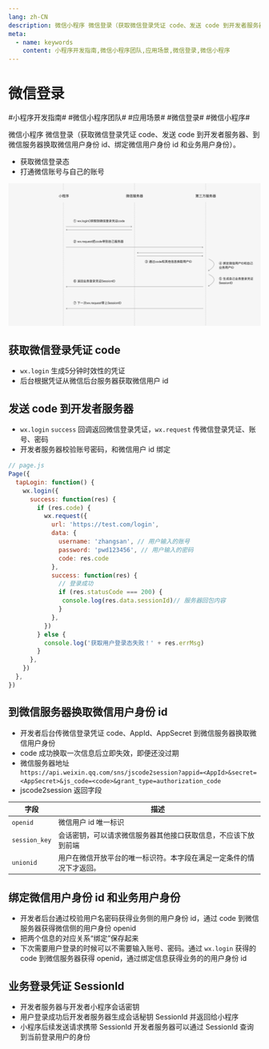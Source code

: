 ```yaml
---
lang: zh-CN
description: 微信小程序 微信登录（获取微信登录凭证 code、发送 code 到开发者服务器、到微信服务器换取微信用户身份 id、绑定微信用户身份 id 和业务用户身份）。
meta:
  - name: keywords
    content: 小程序开发指南,微信小程序团队,应用场景,微信登录,微信小程序
---
```


# 微信登录

\#小程序开发指南#
\#微信小程序团队#
\#应用场景#
\#微信登录#
\#微信小程序#

微信小程序 微信登录（获取微信登录凭证 code、发送 code 到开发者服务器、到微信服务器换取微信用户身份 id、绑定微信用户身份 id 和业务用户身份）。

* 获取微信登录态
* 打通微信账号与自己的账号

![微信登录过程](./image/login.png)

## 获取微信登录凭证 code

* `wx.login` 生成5分钟时效性的凭证
* 后台根据凭证从微信后台服务器获取微信用户 id

## 发送 code 到开发者服务器

* `wx.login` `success` 回调返回微信登录凭证，`wx.request` 传微信登录凭证、账号、密码
* 开发者服务器校验账号密码，和微信用户 id 绑定

```js
// page.js
Page({
  tapLogin: function() {
    wx.login({
      success: function(res) {
        if (res.code) {
          wx.request({
            url: 'https://test.com/login',
            data: {
              username: 'zhangsan', // 用户输入的账号
              password: 'pwd123456', // 用户输入的密码
              code: res.code
            },
            success: function(res) {
              // 登录成功
              if (res.statusCode === 200) {
               console.log(res.data.sessionId)// 服务器回包内容
              }
            },
          })
        } else {
          console.log('获取用户登录态失败！' + res.errMsg)
        }
      },
    })
  },
})
```

## 到微信服务器换取微信用户身份 id

* 开发者后台传微信登录凭证 code、AppId、AppSecret 到微信服务器换取微信用户身份
* code 成功换取一次信息后立即失效，即便还没过期
* 微信服务器地址  
  `https://api.weixin.qq.com/sns/jscode2session?appid=<AppId>&secret=<AppSecret>&js_code=<code>&grant_type=authorization_code`
* jscode2session 返回字段

| 字段           | 描述                                                      |
| ------------- | --------------------------------------------------------- |
| `openid`      | 微信用户 id 唯一标识                                        |
| `session_key` | 会话密钥，可以请求微信服务器其他接口获取信息，不应该下放到前端      |
| `unionid`     | 用户在微信开放平台的唯一标识符。本字段在满足一定条件的情况下才返回。 |

## 绑定微信用户身份 id 和业务用户身份

* 开发者后台通过校验用户名密码获得业务侧的用户身份 id，通过 code 到微信服务器获得微信侧的用户身份 openid
* 把两个信息的对应关系“绑定”保存起来
* 下次需要用户登录的时候可以不需要输入账号、密码。通过 `wx.login` 获得的 code 到微信服务器获得 openid，通过绑定信息获得业务的的用户身份 id

## 业务登录凭证 SessionId

* 开发者服务器与开发者小程序会话密钥
* 用户登录成功后开发者服务器生成会话秘钥 SessionId 并返回给小程序
* 小程序后续发送请求携带 SessionId 开发者服务器可以通过 SessionId 查询到当前登录用户的身份
